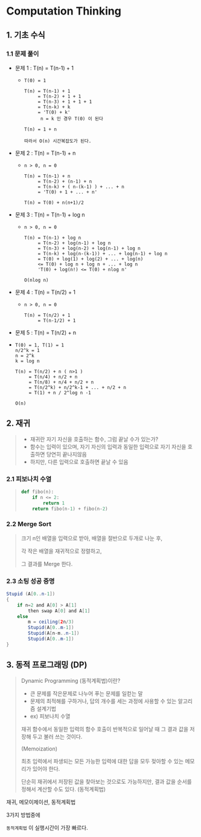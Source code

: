 # Computation Thinking

## 1. 기초 수식

### 1.1 문제 풀이

- 문제 1 : T(n) = T(n-1) + 1

  - ```shell
    T(0) = 1
    
    T(n) = T(n-1) + 1
    	 = T(n-2) + 1 + 1
    	 = T(n-3) + 1 + 1 + 1
    	 = T(n-k) + k
    	 = 'T(0) + k'
    	  n = k 인 경우 T(0) 이 된다
    	  
    T(n) = 1 + n
    
    따라서 O(n) 시간복잡도가 된다.
    ```

- 문제 2 : T(n) = T(n-1) + n

  - ```shell
    n > 0, n = 0
    
    T(n) = T(n-1) + n
    	 = T(n-2) + (n-1) + n
    	 = T(n-k) + ( n-(k-1) ) + ... + n
    	 = 'T(0) + 1 + ... + n'
    
    T(n) = T(0) + n(n+1)/2
    ```

- 문제 3 : T(n) = T(n-1) + log n

  - ```shell
    n > 0, n = 0
    
    T(n) = T(n-1) + log n
    	 = T(n-2) + log(n-1) + log n
    	 = T(n-3) + log(n-2) + log(n-1) + log n
    	 = T(n-k) + log(n-(k-1)) + ... + log(n-1) + log n
    	 = T(0) + log(1) + log(2) + ... + log(n)
    	 <= T(0) + log n + log n + ... + log n
    	 'T(0) + log(n!) <= T(0) + nlog n'
         
    O(nlog n)
    ```

- 문제 4 : T(n) = T(n/2) + 1

  - ```shell
    n > 0, n = 0
    
    T(n) = T(n/2) + 1
    	 = T(n-1/2) + 1
    ```

-  문제 5 : T(n) = T(n/2) + n

  - ```shell
    T(0) = 1, T(1) = 1
    n/2^k = 1
    n = 2^k
    k = log n
    
    T(n) = T(n/2) + n ( n>1 )
    	 = T(n/4) + n/2 + n
    	 = T(n/8) + n/4 + n/2 + n
    	 = T(n/2^k) + n/2^k-1 + ... + n/2 + n
    	 = T(1) + n / 2^log n -1
    
    O(n)
    ```



## 2. 재귀

> - 재귀란 자기 자신을 호출하는 함수, 그럼 끝날 수가 있는가?
> - 함수는 입력이 있으며, 자기 자신의 입력과 동일한 입력으로 자기 자신을 호출하면 당연히 끝나지않음
> - 하지만, 다른 입력으로 호출하면 끝날 수 있음



### 2.1 피보나치 수열

> ```python
> def fibo(n):
>     if n <= 2:
>         return 1
>     return fibo(n-1) + fibo(n-2)
> ```



### 2.2 Merge Sort

> 크기 n인 배열을 입력으로 받아, 배열을 절반으로 두개로 나눈 후,
>
> 각 작은 배열을 재귀적으로 정렬하고,
>
> 그 결과를 Merge 한다.



### 2.3 소팅 성공 증명

```java
Stupid (A[0..n-1])
{
    if n=2 and A[0] > A[1]
        then swap A[0] and A[1]
    else
        m = ceiling(2n/3)
        Stupid(A[0..m-1])
        Stupid(A[n-m..n-1])
        Stupid(A[0..m-1])
}
```



## 3. 동적 프로그래밍 (DP)

> Dynamic Programming (동적계획법)이란?
>
> - 큰 문제를 작은문제로 나누어 푸는 문제를 일컫는 말
> - 문제의 최적해를 구하거나, 답의 개수를 세는 과정에 사용할 수 있는 알고리즘 설계기법
> - ex) 피보나치 수열
>
> 재귀 함수에서 동일한 입력의 함수 호출이 반복적으로 일어날 때 그 결과 값을 저장해 두고 불러 쓰는 것이다.
>
> (Memoization)
>
> 최초 입력에서 파생되는 모든 가능한 입력에 대한 답을 모두 젖아할 수 있는 메모리가 있어야 한다.
>
> 단순히 재귀에서 저장된 값을 찾아보는 것으로도 가능하지만, 결과 값을 순서를 정해서 계산할 수도 있다.    (동적계획법)





재귀, 메모이제이션, 동적계획법

3가지 방법중에

`동적계획법` 이 실행시간이 가장 빠르다.